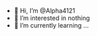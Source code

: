 - 👋 Hi, I’m @Alpha4121
- 👀 I’m interested in nothing
- 🌱 I’m currently learning ...


<!---
Alpha4121/Alpha4121 is a ✨ special ✨ repository because its `README.md` (this file) appears on your GitHub profile.
You can click the Preview link to take a look at your changes.
--->

